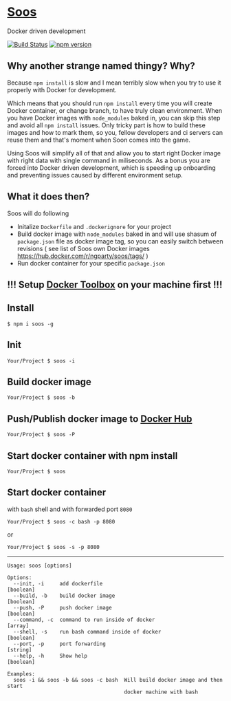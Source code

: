 [Soos](https://www.youtube.com/watch?v=XiuRv8RgaFk)
==================

Docker driven development

[![Build Status](https://travis-ci.org/ngParty/soos.svg?branch=master)](https://travis-ci.org/ngParty/soos)
[![npm version](https://badge.fury.io/js/soos.svg)](https://badge.fury.io/js/soos)

## Why another strange named thingy? Why?

Because `npm install` is slow and I mean terribly slow when you try to use it properly with Docker for development.

Which means that you should run `npm install` every time you will create Docker container, or change branch, to have truly clean environment. When you have Docker images with `node_modules` baked in, you can skip this step and avoid all `npm install` issues. Only tricky part is how to build these images and how to mark them, so you, fellow developers and ci servers can reuse them and that's moment when Soon comes into the game. 

Using Soos will simplify all of that and allow you to start right Docker image with right data with single command in miliseconds. As a bonus you are forced into Docker driven development, which is speeding up onboarding and preventing issues caused by different environment setup.

## What it does then?

Soos will do following

- Initalize `Dockerfile` and `.dockerignore` for your project
- Build docker image with `node_modules` baked in and will use shasum of `package.json` file as docker image tag, so you can easily switch between revisions ( see list of Soos own Docker images https://hub.docker.com/r/ngparty/soos/tags/ )
- Run docker container for your specific `package.json`

## !!! Setup [Docker Toolbox](https://www.docker.com/docker-toolbox) on your machine first !!!

## Install

`$ npm i soos -g`

## Init

`Your/Project $ soos -i`

## Build docker image

`Your/Project $ soos -b`

## Push/Publish docker image to [Docker Hub](http://hub.docker.com)

`Your/Project $ soos -P`

## Start docker container with npm install

`Your/Project $ soos`

## Start docker container

with `bash` shell and with forwarded port `8080`

`Your/Project $ soos -c bash -p 8080`

or

`Your/Project $ soos -s -p 8080`

---

```
Usage: soos [options]

Options:
  --init, -i     add dockerfile                                        [boolean]
  --build, -b    build docker image                                    [boolean]
  --push, -P     push docker image                                     [boolean]
  --command, -c  command to run inside of docker                         [array]
  --shell, -s    run bash command inside of docker                     [boolean]
  --port, -p     port forwarding                                        [string]
  --help, -h     Show help                                             [boolean]

Examples:
  soos -i && soos -b && soos -c bash  Will build docker image and then start
                                      docker machine with bash
```
